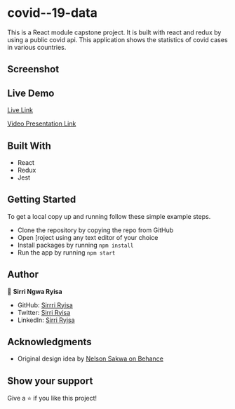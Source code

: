 # covid--19-data

This is a React module capstone project. It is built with react and redux by using a public covid api.
This application shows the statistics of covid cases in various countries.
## Screenshot

<!-- ![screenshot](https://user-images.githubusercontent.com/38283436/159509800-f54c6d0c-5a1a-4126-8148-c0420d317c64.png) -->

## Live Demo

[Live Link](https://covid-19-api-data.herokuapp.com/)

[Video Presentation Link](https://www.loom.com/share/ff960555d6474dff94ae12c37fc34e7c)

## Built With

- React
- Redux
- Jest

## Getting Started

To get a local copy up and running follow these simple example steps.

- Clone the repository by copying the repo from GitHub
- Open [roject using any text editor of your choice
- Install packages by running `npm install`
- Run the app by running `npm start`

## Author

👤 **Sirri Ngwa Ryisa**

- GitHub: [Sirrri Ryisa](https://github.com/SirriRyisa)
- Twitter: [Sirri Ryisa](https://twitter.com/n_ryisa)
- LinkedIn: [Sirri Ryisa](https://www.linkedin.com/in/sirri-ngwa-ryisa/)

## Acknowledgments

- Original design idea by [Nelson Sakwa on Behance](https://www.behance.net/sakwadesignstudio)

## Show your support

Give a ⭐ if you like this project!
